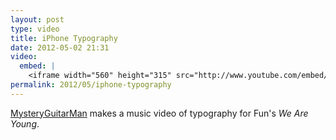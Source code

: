 ```yaml
---
layout: post
type: video
title: iPhone Typography
date: 2012-05-02 21:31
video: 
  embed: |
    <iframe width="560" height="315" src="http://www.youtube.com/embed/AKuBMihmVHQ" frameborder="0" allowfullscreen></iframe>
permalink: 2012/05/iphone-typography
---
```


[MysteryGuitarMan](http://www.youtube.com/user/MysteryGuitarMan?feature=watch) makes a music video of typography for Fun's _We Are Young_.
